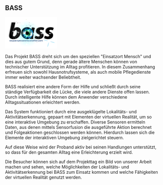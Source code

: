 ## BASS

<p class="logo"><img src="assets/img/bass.png" /></p>

Das Projekt BASS dreht sich um den speziellen "Einsatzort Mensch" und dies aus
gutem Grund, denn gerade ältere Menschen können von technischer Unterstützung
im Alltag profitieren. In diesem Zusammenhang erfreuen sich sowohl
Hausnotrufsysteme, als auch mobile Pflegedienste immer weiter wachsender
Beliebtheit.

BASS realisiert eine andere Form der Hilfe und schließt durch seine ständige
Verfügbarkeit die Lücke, die viele andere Dienste offen lassen. Durch
intelligente Hilfe können dem Anwender verschiedene Alltagssituationen
erleichtert werden.

Das System funktioniert durch eine ausgeklügelte Lokalitäts- und
Aktivitätserkennung, gepaart mit Elementen der virtuellen Realität, um so eine
interaktive Umgebung zu erschaffen. Diverse Sensoren ermitteln Daten, aus
denen mittels Sensorfusion die ausgeführte Aktion berechnet und Folgeaktionen
geschlossen werden können. Hierdurch lassen sich die Elemente der interaktiven
Umgebung zielgerichtet steuern.

Auf diese Weise wird der Proband aktiv bei seinen Handlungen unterstützt, so
dass für den gesamten Alltag eine Erleichterung erzielt wird.

Die Besucher können sich auf dem Projekttag ein Bild von unserer Arbeit machen
und sehen, welche Möglichkeiten  der Lokalitäts- und Aktivitätserkennung bei
BASS zum Einsatz kommen und welche Fähigkeiten der virtuellen Realität genutzt
werden.

